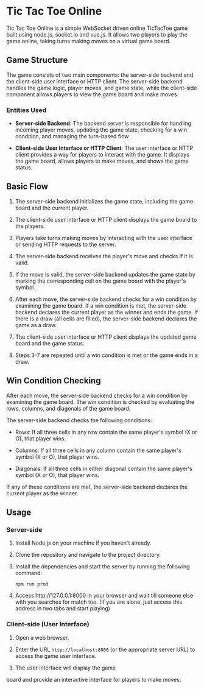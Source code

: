 # Tic Tac Toe Online

Tic Tac Toe Online is a simple WebSocket driven online TicTacToe game built using node.js, socket.io and vue.js. It allows two players to play the game online, taking turns making moves on a virtual game board.

## Game Structure

The game consists of two main components: the server-side backend and the client-side user interface or HTTP client. The server-side backend handles the game logic, player moves, and game state, while the client-side component allows players to view the game board and make moves.

### Entities Used

- **Server-side Backend**: The backend server is responsible for handling incoming player moves, updating the game state, checking for a win condition, and managing the turn-based flow.

- **Client-side User Interface or HTTP Client**: The user interface or HTTP client provides a way for players to interact with the game. It displays the game board, allows players to make moves, and shows the game status.

## Basic Flow

1. The server-side backend initializes the game state, including the game board and the current player.

2. The client-side user interface or HTTP client displays the game board to the players.

3. Players take turns making moves by interacting with the user interface or sending HTTP requests to the server.

4. The server-side backend receives the player's move and checks if it is valid.

5. If the move is valid, the server-side backend updates the game state by marking the corresponding cell on the game board with the player's symbol.

6. After each move, the server-side backend checks for a win condition by examining the game board. If a win condition is met, the server-side backend declares the current player as the winner and ends the game. If there is a draw (all cells are filled), the server-side backend declares the game as a draw.

7. The client-side user interface or HTTP client displays the updated game board and the game status.

8. Steps 3-7 are repeated until a win condition is met or the game ends in a draw.

## Win Condition Checking

After each move, the server-side backend checks for a win condition by examining the game board. The win condition is checked by evaluating the rows, columns, and diagonals of the game board.

The server-side backend checks the following conditions:

- Rows: If all three cells in any row contain the same player's symbol (X or O), that player wins.

- Columns: If all three cells in any column contain the same player's symbol (X or O), that player wins.

- Diagonals: If all three cells in either diagonal contain the same player's symbol (X or O), that player wins.

If any of these conditions are met, the server-side backend declares the current player as the winner.

## Usage

### Server-side

1. Install Node.js on your machine if you haven't already.

2. Clone the repository and navigate to the project directory.

3. Install the dependencies and start the server by running the following command:

   ```
   npm run prod
   ```
4. Access htt<span>p://127.0.0.1:8000 in your browser and wait till someone else with you searches for match too. (If you are alone, just access this address in two tabs and start playing) 

### Client-side (User Interface)

1. Open a web browser.

2. Enter the URL `http://localhost:8000` (or the appropriate server URL) to access the game user interface.

3. The user interface will display the game

 board and provide an interactive interface for players to make moves.

